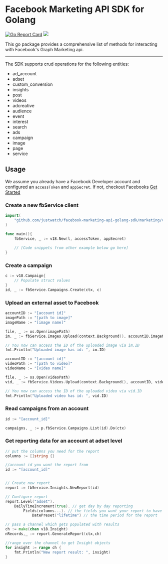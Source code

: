 # Facebook Marketing API SDK for Golang

<!-- [![Go reference](https://pkg.go.dev/https://github.com/justwatch/facebook-marketing-api-golang-sdk)](https://goreportcard.com/report/https://pkg.go.dev/https://github.com/justwatch/facebook-marketing-api-golang-sdk) -->

[![Go Report Card](https://goreportcard.com/badge/github.com/justwatch/facebook-marketing-api-golang-sdk)](https://goreportcard.com/report/github.com/justwatch/facebook-marketing-api-golang-sdk)
[![](https://godoc.org/github.com/justwatch/facebook-marketing-api-golang-sdk?status.svg)](http://godoc.org/github.com/justwatch/facebook-marketing-api-golang-sdk)

This go package provides a comprehensive list of methods for interacting with Facebook's Graph Marketing api.

---

The SDK supports crud operations for the following entities:

- ad_account
- adset
- custom_conversion
- insights
- post
- videos
- adcreative
- audience
- event
- interest
- search
- ads
- campaign
- image
- page
- service

## Usage

We assume you already have a Facebook Developer account and configured an `accessToken` and `appSecret`. If not, checkout Facebooks [Get Started](https://developers.facebook.com/docs/marketing-apis/get-started)

### Create a new fbService client

```go
import(
	"github.com/justwatch/facebook-marketing-api-golang-sdk/marketing/v18"
)

func main(){
	fbService, _ := v18.New(l, accessToken, appSecret)
	
	// [Code snippets from other example below go here]
}
```

### Create a campaign

```go
c := v18.Campaign{
	// Populate struct values
}
id, _ := fbService.Campaigns.Create(ctx, c)
```

### Upload an external asset to Facebook

```go
accountID := "[account id]"
imagePath := "[path to image]"
imageName := "[image name]"

file, _ := os.Open(imagePath)
im, _ := fbService.Images.Upload(context.Background(), accountID,imageName, file)

// You now can access the ID of the uploaded image via im.ID
fmt.Println("Uploaded image has id: ", im.ID)
```

```go
accountID := "[account id]"
videoPath := "[path to video]"
videoName := "[video name]"

file, _ := os.Open(videoPath)
vid, _ := fbService.Videos.Upload(context.Background(), accountID, videoName, file)

// You now can access the ID of the uploaded video via vid.ID
fmt.Println("Uploaded video has id: ", vid.ID)
```

### Read campaigns from an account

```go
id := "[account_id]"

campaigns, _ := p.fbService.Campaigns.List(id).Do(ctx)
```

### Get reporting data for an account at adset level

```go
// put the columns you need for the report
columns := []string {}

//account id you want the report from
id := "[account_id]"


// Create new report
report := fbService.Insights.NewReport(id)

// Configure report
report.Level("adset").
	DailyTimeIncrement(true). // get day by day reporting
		Fields(columns...). // the fields you want your report to have
			DatePreset("lifetime") // the time period for the report

// pass a channel which gets populated with results
ch := make(chan v18.Insight)
nRecords,_ := report.GenerateReport(ctx,ch)

//range over the channel to get Insight objects
for insight := range ch {
    fmt.Println("New report result: ", insight)
}
```
